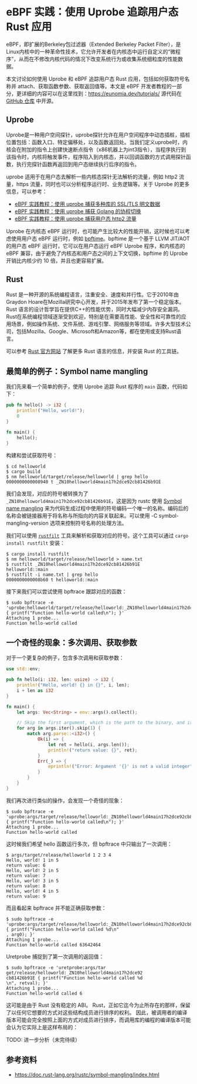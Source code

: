 # eBPF 实践：使用 Uprobe 追踪用户态 Rust 应用

eBPF，即扩展的Berkeley包过滤器（Extended Berkeley Packet Filter），是Linux内核中的一种革命性技术，它允许开发者在内核态中运行自定义的“微程序”，从而在不修改内核代码的情况下改变系统行为或收集系统细粒度的性能数据。

本文讨论如何使用 Uprobe 和 eBPF 追踪用户态 Rust 应用，包括如何获取符号名称并 attach、获取函数参数、获取返回值等。本文是 eBPF 开发者教程的一部分，更详细的内容可以在这里找到：<https://eunomia.dev/tutorials/> 源代码在 [GitHub 仓库](https://github.com/eunomia-bpf/bpf-developer-tutorial) 中开源。

## Uprobe

Uprobe是一种用户空间探针，uprobe探针允许在用户空间程序中动态插桩，插桩位置包括：函数入口、特定偏移处，以及函数返回处。当我们定义uprobe时，内核会在附加的指令上创建快速断点指令（x86机器上为int3指令），当程序执行到该指令时，内核将触发事件，程序陷入到内核态，并以回调函数的方式调用探针函数，执行完探针函数再返回到用户态继续执行后序的指令。

uprobe 适用于在用户态去解析一些内核态探针无法解析的流量，例如 http2 流量，https 流量，同时也可以分析程序运行时、业务逻辑等。关于 Uprobe 的更多信息，可以参考：

- [eBPF 实践教程：使用 uprobe 捕获多种库的 SSL/TLS 明文数据](../30-sslsniff/README.md)
- [eBPF 实践教程：使用 uprobe 捕获 Golang 的协程切换](../31-goroutine/README.md)
- [eBPF 实践教程：使用 uprobe 捕获用户态 http2 流量](../32-http2/README.md)

Uprobe 在内核态 eBPF 运行时，也可能产生比较大的性能开销，这时候也可以考虑使用用户态 eBPF 运行时，例如  [bpftime](https://github.com/eunomia-bpf/bpftime)。bpftime 是一个基于 LLVM JIT/AOT 的用户态 eBPF 运行时，它可以在用户态运行 eBPF Uprobe 程序，和内核态的 eBPF 兼容，由于避免了内核态和用户态之间的上下文切换，bpftime 的 Uprobe 开销比内核少约 10 倍，并且也更容易扩展。

## Rust

Rust 是一种开源的系统编程语言，注重安全、速度和并行性。它于2010年由Graydon Hoare在Mozilla研究中心开发，并于2015年发布了第一个稳定版本。Rust 语言的设计哲学旨在提供C++的性能优势，同时大幅减少内存安全漏洞。Rust在系统编程领域逐渐受到欢迎，特别是在需要高性能、安全性和可靠性的应用场景，例如操作系统、文件系统、游戏引擎、网络服务等领域。许多大型技术公司，包括Mozilla、Google、Microsoft和Amazon等，都在使用或支持Rust语言。

可以参考 [Rust 官方网站](https://www.rust-lang.org/) 了解更多 Rust 语言的信息，并安装 Rust 的工具链。

## 最简单的例子：Symbol name mangling

我们先来看一个简单的例子，使用 Uprobe 追踪 Rust 程序的 `main` 函数，代码如下：

```rust
pub fn hello() -> i32 {
    println!("Hello, world!");
    0
}

fn main() {
    hello();
}
```

构建和尝试获取符号：

```console
$ cd helloworld
$ cargo build
$ nm helloworld/target/release/helloworld | grep hello
0000000000008940 t _ZN10helloworld4main17h2dce92cb81426b91E
```

我们会发现，对应的符号被转换为了 `_ZN10helloworld4main17h2dce92cb81426b91E`，这是因为 rustc 使用 [Symbol name mangling](https://en.wikipedia.org/wiki/Name_mangling) 来为代码生成过程中使用的符号编码一个唯一的名称。编码后的名称会被链接器用于将名称与所指向的内容关联起来。可以使用 -C symbol-mangling-version 选项来控制符号名称的处理方法。

我们可以使用 [`rustfilt`](https://github.com/luser/rustfilt) 工具来解析和获取对应的符号。这个工具可以通过 `cargo install rustfilt` 安装：

```console
$ cargo install rustfilt
$ nm helloworld/target/release/helloworld > name.txt
$ rustfilt _ZN10helloworld4main17h2dce92cb81426b91E
helloworld::main
$ rustfilt -i name.txt | grep hello
0000000000008b60 t helloworld::main
```

接下来我们可以尝试使用 bpftrace 跟踪对应的函数：

```console
$ sudo bpftrace -e 'uprobe:helloworld/target/release/helloworld:_ZN10helloworld4main17h2dce92cb81426b91E { printf("Function hello-world called\n"); }'
Attaching 1 probe...
Function hello-world called
```

## 一个奇怪的现象：多次调用、获取参数

对于一个更复杂的例子，包含多次调用和获取参数：

```rust
use std::env;

pub fn hello(i: i32, len: usize) -> i32 {
    println!("Hello, world! {} in {}", i, len);
    i + len as i32
}

fn main() {
    let args: Vec<String> = env::args().collect();

    // Skip the first argument, which is the path to the binary, and iterate over the rest
    for arg in args.iter().skip(1) {
        match arg.parse::<i32>() {
            Ok(i) => {
                let ret = hello(i, args.len());
                println!("return value: {}", ret);
            }
            Err(_) => {
                eprintln!("Error: Argument '{}' is not a valid integer", arg);
            }
        }
    }
}
```

我们再次进行类似的操作，会发现一个奇怪的现象：

```console
$ sudo bpftrace -e 'uprobe:args/target/release/helloworld:_ZN10helloworld4main17h2dce92cb81426b91E { printf("Function hello-world called\n"); }'
Attaching 1 probe...
Function hello-world called
```

这时候我们希望 hello 函数运行多次，但 bpftrace 中只输出了一次调用：

```console
$ args/target/release/helloworld 1 2 3 4
Hello, world! 1 in 5
return value: 6
Hello, world! 2 in 5
return value: 7
Hello, world! 3 in 5
return value: 8
Hello, world! 4 in 5
return value: 9
```

而且看起来 bpftrace 并不能正确获取参数：

```console
$ sudo bpftrace -e 'uprobe:args/target/release/helloworld:_ZN10helloworld4main17h2dce92cb81426b91E { printf("Function hello-world called %d\n"
, arg0); }'
Attaching 1 probe...
Function hello-world called 63642464
```

Uretprobe 捕捉到了第一次调用的返回值：

```console
$ sudo bpftrace -e 'uretprobe:args/tar
get/release/helloworld:_ZN10helloworld4main17h2dce92
cb81426b91E { printf("Function hello-world called %d
\n", retval); }'
Attaching 1 probe...
Function hello-world called 6
```

这可能是由于 Rust 没有稳定的 ABI。 Rust，正如它迄今为止所存在的那样，保留了以任何它想要的方式对这些结构成员进行排序的权利。 因此，被调用者的编译版本可能会完全按照上面的方式对成员进行排序，而调用库的编程的编译版本可能会认为它实际上是这样布局的：

TODO: 进一步分析（未完待续）

## 参考资料

- <https://doc.rust-lang.org/rustc/symbol-mangling/index.html>

